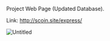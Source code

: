 Project Web Page (Updated Database).

Link: http://scoin.site/express/

![Untitled](https://user-images.githubusercontent.com/49036494/97085941-398dda00-1629-11eb-88da-a0c4326cf2c6.png)
